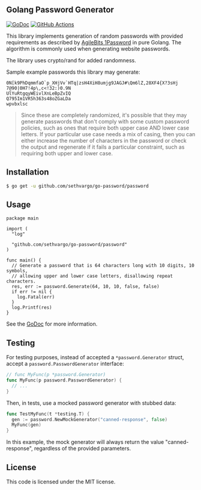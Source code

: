 ## Golang Password Generator

[![GoDoc](https://img.shields.io/badge/go-documentation-blue.svg?style=flat-square)](https://pkg.go.dev/github.com/sethvargo/go-password/password)
[![GitHub Actions](https://img.shields.io/github/workflow/status/sethvargo/go-password/Test?style=flat-square)](https://github.com/sethvargo/go-password/actions?query=workflow%3ATest)

This library implements generation of random passwords with provided
requirements as described by  [AgileBits
1Password](https://discussions.agilebits.com/discussion/23842/how-random-are-the-generated-passwords)
in pure Golang. The algorithm is commonly used when generating website
passwords.

The library uses crypto/rand for added randomness.

Sample example passwords this library may generate:

```text
0N[k9PhDqmmfaO`p_XHjVv`HTq|zsH4XiH8umjg9JAGJ#\Qm6lZ,28XF4{X?3sHj
7@90|0H7!4p\,c<!32:)0.9N
UlYuRtgqyWEivlXnLeBpZvIQ
Q795Im1VR5h363s48oZGaLDa
wpvbxlsc
```

> Since these are completely randomized, it's possible that they may generate passwords that don't comply with some custom password policies, such as ones that require both upper case AND lower case letters. If your particular use case needs a mix of casing, then you can either increase the number of characters in the password or check the output and regenerate if it fails a particular constraint, such as requiring both upper and lower case.

## Installation

```sh
$ go get -u github.com/sethvargo/go-password/password
```

## Usage

```golang
package main

import (
  "log"

  "github.com/sethvargo/go-password/password"
)

func main() {
  // Generate a password that is 64 characters long with 10 digits, 10 symbols,
  // allowing upper and lower case letters, disallowing repeat characters.
  res, err := password.Generate(64, 10, 10, false, false)
  if err != nil {
    log.Fatal(err)
  }
  log.Printf(res)
}
```

See the [GoDoc](https://godoc.org/github.com/sethvargo/go-password) for more
information.

## Testing

For testing purposes, instead of accepted a `*password.Generator` struct, accept
a `password.PasswordGenerator` interface:

```go
// func MyFunc(p *password.Generator)
func MyFunc(p password.PasswordGenerator) {
  // ...
}
```

Then, in tests, use a mocked password generator with stubbed data:

```go
func TestMyFunc(t *testing.T) {
  gen := password.NewMockGenerator("canned-response", false)
  MyFunc(gen)
}
```

In this example, the mock generator will always return the value
"canned-response", regardless of the provided parameters.

## License

This code is licensed under the MIT license.
